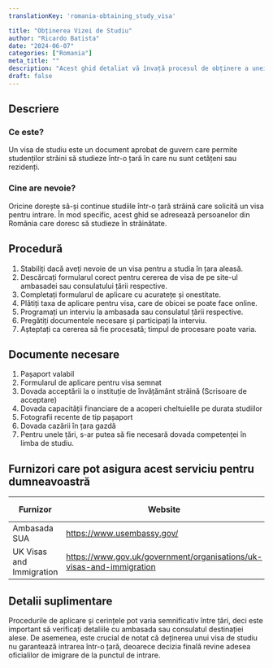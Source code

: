 ```yaml
---
translationKey: 'romania-obtaining_study_visa'

title: "Obținerea Vizei de Studiu"
author: "Ricardo Batista"
date: "2024-06-07"
categories: ["Romania"]
meta_title: ""
description: "Acest ghid detaliat vă învață procesul de obținere a unei vize de student, inclusiv criteriile de eligibilitate, procedura, documentele necesare și multe altele."
draft: false
---
```


## Descriere
### Ce este?
Un visa de studiu este un document aprobat de guvern care permite studenților străini să studieze într-o țară în care nu sunt cetățeni sau rezidenți.

### Cine are nevoie?
Oricine dorește să-și continue studiile într-o țară străină care solicită un visa pentru intrare. În mod specific, acest ghid se adresează persoanelor din România care doresc să studieze în străinătate.

## Procedură
1. Stabiliți dacă aveți nevoie de un visa pentru a studia în țara aleasă.
2. Descărcați formularul corect pentru cererea de visa de pe site-ul ambasadei sau consulatului țării respective.
3. Completați formularul de aplicare cu acuratețe și onestitate.
4. Plătiți taxa de aplicare pentru visa, care de obicei se poate face online.
5. Programați un interviu la ambasada sau consulatul țării respective.
6. Pregătiți documentele necesare și participați la interviu.
7. Așteptați ca cererea să fie procesată; timpul de procesare poate varia.

## Documente necesare

1. Pașaport valabil
2. Formularul de aplicare pentru visa semnat
3. Dovada acceptării la o instituție de învățământ străină (Scrisoare de acceptare)
4. Dovada capacității financiare de a acoperi cheltuielile pe durata studiilor
5. Fotografii recente de tip pașaport
6. Dovada cazării în țara gazdă
7. Pentru unele țări, s-ar putea să fie necesară dovada competenței în limba de studiu.

## Furnizori care pot asigura acest serviciu pentru dumneavoastră

| Furnizor        |     Website          |     Perioade de timp    | Cost         |
| --------------- | -------------------  |  :-------------: | :----------: |
| Ambasada SUA   |  https://www.usembassy.gov/   |      Variază     | Variază       |
| UK Visas and Immigration | https://www.gov.uk/government/organisations/uk-visas-and-immigration |       Variază      |    Variază    |

## Detalii suplimentare
Procedurile de aplicare și cerințele pot varia semnificativ între țări, deci este important să verificați detaliile cu ambasada sau consulatul destinației alese. De asemenea, este crucial de notat că deținerea unui visa de studiu nu garantează intrarea într-o țară, deoarece decizia finală revine adesea oficialilor de imigrare de la punctul de intrare.